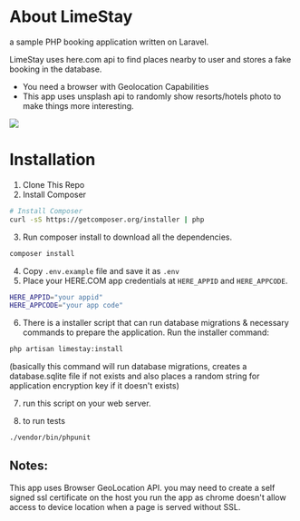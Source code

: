 # About LimeStay

a sample PHP booking application written on Laravel.

LimeStay uses here.com api to find places nearby to user and stores a fake booking in the database.

- You need a browser with Geolocation Capabilities
- This app uses unsplash api to randomly show resorts/hotels photo to make things more interesting.

![](https://hazaveh.net/wp-content/uploads/limestay.png)


# Installation

1. Clone This Repo
2. Install Composer

```bash
# Install Composer
curl -sS https://getcomposer.org/installer | php
```
3. Run composer install to download all the dependencies.
```bash
composer install
```
4. Copy `.env.example` file and save it as `.env`
5. Place your HERE.COM app credentials at `HERE_APPID` and `HERE_APPCODE`.
```bash
HERE_APPID="your appid"
HERE_APPCODE="your app code"
```

6. There is a installer script that can run database migrations & necessary commands to prepare the application. Run the installer command:
```bash
php artisan limestay:install
```
(basically this command will run database migrations, creates a database.sqlite file if not exists and also places a random string for application encryption key if it doesn't exists)

7. run this script on your web server.

8. to run tests
```bash
./vendor/bin/phpunit
```

## Notes:
This app uses Browser GeoLocation API. you may need to create a self signed ssl certificate on the host you run the app as chrome doesn't allow access to device location when a page is served without SSL.
